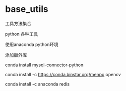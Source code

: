 # base_utils
工具方法集合


python 各种工具

使用anaconda python环境

添加额外库

conda install  mysql-connector-python

conda install -c https://conda.binstar.org/menpo opencv

conda install -c anaconda redis
